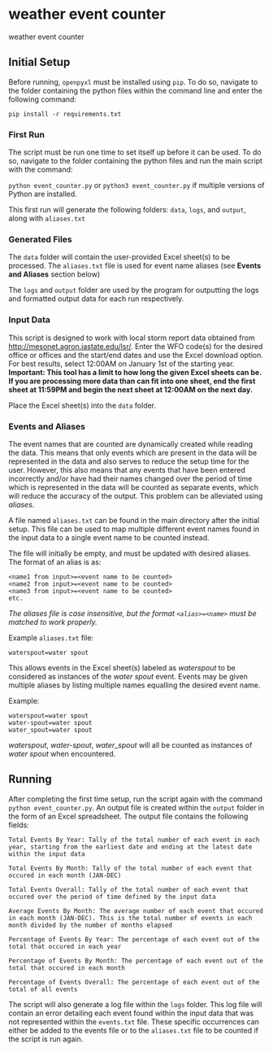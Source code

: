 # weather event counter
weather event counter

## Initial Setup
Before running, `openpyxl` must be installed using `pip`. To do so, navigate to the folder containing the python files within the command line and enter the following command:

```pip install -r requirements.txt```

### First Run

The script must be run one time to set itself up before it can be used. To do so, navigate to the folder containing the python files and run the main script with the command:

```python event_counter.py``` or ```python3 event_counter.py``` if multiple versions of Python are installed.

This first run will generate the following folders: `data`, `logs`, and `output`, along with `aliases.txt`

### Generated Files

The `data` folder will contain the user-provided Excel sheet(s) to be processed. The `aliases.txt` file is used for event name aliases (see **Events and Aliases** section below)

The `logs` and `output` folder are used by the program for outputting the logs and formatted output data for each run respectively.

### Input Data

This script is designed to work with local storm report data obtained from http://mesonet.agron.iastate.edu/lsr/. Enter the WFO code(s) for the desired office or offices and the start/end dates and use the Excel download option. For best results, select 12:00AM on January 1st of the starting year. **Important: This tool has a limit to how long the given Excel sheets can be. If you are processing more data than can fit into one sheet, end the first sheet at 11:59PM and begin the next sheet at 12:00AM on the next day.**

Place the Excel sheet(s) into the `data` folder.

### Events and Aliases

The event names that are counted are dynamically created while reading the data. This means that only events which are present in the data will be represented in the data and also serves to reduce the setup time for the user. However, this also means that any events that have been entered incorrectly and/or have had their names changed over the period of time which is represented in the data will be counted as separate events, which will reduce the accuracy of the output. This problem can be alleviated using *aliases*.

A file named `aliases.txt` can be found in the main directory after the initial setup. This file can be used to map multiple different event names found in the input data to a single event name to be counted instead.

The file will initially be empty, and must be updated with desired aliases. The format of an alias is as:
```
<name1 from input>=<event name to be counted>
<name2 from input>=<event name to be counted>
<name3 from input>=<event name to be counted>
etc.
```
*The aliases file is case insensitive, but the format `<alias>=<name>` must be matched to work properly.*

Example `aliases.txt` file:
```
waterspout=water spout
```
This allows events in the Excel sheet(s) labeled as *waterspout* to be considered as instances of the *water spout* event. Events may be given multiple aliases by listing multiple names equalling the desired event name.

Example:
```
waterspout=water spout
water-spout=water spout
water_spout=water spout
```
*waterspout*, *water-spout*, *water_spout* will all be counted as instances of *water spout* when encountered.

## Running

After completing the first time setup, run the script again with the command ```python event_counter.py```. An output file is created within the `output` folder in the form of an Excel spreadsheet. The output file contains the following fields:
```
Total Events By Year: Tally of the total number of each event in each year, starting from the earliest date and ending at the latest date within the input data

Total Events By Month: Tally of the total number of each event that occured in each month (JAN-DEC)

Total Events Overall: Tally of the total number of each event that occured over the period of time defined by the input data

Average Events By Month: The average number of each event that occured in each month (JAN-DEC). This is the total number of events in each month divided by the number of months elapsed

Percentage of Events By Year: The percentage of each event out of the total that occured in each year

Percentage of Events By Month: The percentage of each event out of the total that occured in each month

Percentage of Events Overall: The percentage of each event out of the total of all events
```

The script will also generate a log file within the `logs` folder. This log file will contain an error detailing each event found within the input data that was not represented within the `events.txt` file. These specific occurrences can either be added to the events file or to the `aliases.txt` file to be counted if the script is run again.
